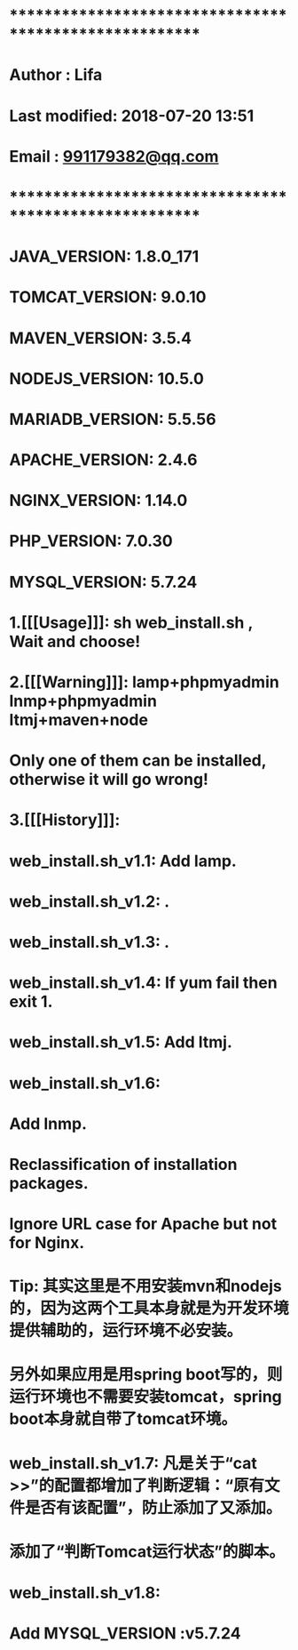 # ******************************************************
# Author       : Lifa
# Last modified: 2018-07-20 13:51
# Email        : 991179382@qq.com
# ******************************************************

# JAVA_VERSION: 1.8.0_171
# TOMCAT_VERSION: 9.0.10
# MAVEN_VERSION: 3.5.4
# NODEJS_VERSION: 10.5.0
# MARIADB_VERSION: 5.5.56
# APACHE_VERSION: 2.4.6
# NGINX_VERSION: 1.14.0
# PHP_VERSION: 7.0.30
# MYSQL_VERSION: 5.7.24

# 1.[[[Usage]]]: sh web_install.sh , Wait and choose!

# 2.[[[Warning]]]: lamp+phpmyadmin lnmp+phpmyadmin ltmj+maven+node
# Only one of them can be installed, otherwise it will go wrong!

# 3.[[[History]]]:
# web_install.sh_v1.1: Add lamp.

# web_install.sh_v1.2: .

# web_install.sh_v1.3: .

# web_install.sh_v1.4: If yum fail then exit 1.

# web_install.sh_v1.5: Add ltmj.

# web_install.sh_v1.6: 
# Add lnmp.
# Reclassification of installation packages.
# Ignore URL case for Apache but not for Nginx.
# Tip: 其实这里是不用安装mvn和nodejs的，因为这两个工具本身就是为开发环境提供辅助的，运行环境不必安装。
# 另外如果应用是用spring boot写的，则运行环境也不需要安装tomcat，spring boot本身就自带了tomcat环境。

# web_install.sh_v1.7: 凡是关于“cat >>”的配置都增加了判断逻辑：“原有文件是否有该配置”，防止添加了又添加。
# 添加了“判断Tomcat运行状态”的脚本。

# web_install.sh_v1.8: 
# Add MYSQL_VERSION :v5.7.24



